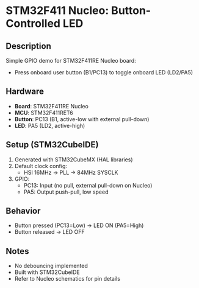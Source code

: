 # STM32F411 Nucleo: Button-Controlled LED

## Description
Simple GPIO demo for STM32F411RE Nucleo board:
- Press onboard user button (B1/PC13) to toggle onboard LED (LD2/PA5)

## Hardware
- **Board**: STM32F411RE Nucleo
- **MCU**: STM32F411RET6
- **Button**: PC13 (B1, active-low with external pull-down)
- **LED**: PA5 (LD2, active-high)

## Setup (STM32CubeIDE)
1. Generated with STM32CubeMX (HAL libraries)
2. Default clock config:
   - HSI 16MHz → PLL → 84MHz SYSCLK
3. GPIO:
   - PC13: Input (no pull, external pull-down on Nucleo)
   - PA5: Output push-pull, low speed

## Behavior
- Button pressed (PC13=Low) → LED ON (PA5=High)
- Button released → LED OFF

## Notes
- No debouncing implemented
- Built with STM32CubeIDE
- Refer to Nucleo schematics for pin details
